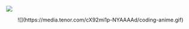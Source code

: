 ![](https://media.tenor.com/cX92mi1p-NYAAAAd/coding-anime.gif)
<p align = "center">![](https://media.tenor.com/cX92mi1p-NYAAAAd/coding-anime.gif)</p>
